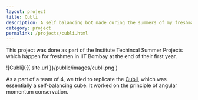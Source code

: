 ```yaml
---
layout: project
title: Cubli
description: A self balancing bot made during the summers of my freshman year
category: project
permalink: /projects/cubli.html
---
```


This project was done as part of the Institute Techincal Summer Projects which happen for freshmen in IIT Bombay at the end of their first year.

 ![Cubli]({{ site.url }}/public/images/cubli.png )

As a part of a team of 4, we tried to replicate the [Cubli]( https://www.youtube.com/watch?v=n_6p-1J551Y ), which was essentially a self-balancing cube. It worked on the principle of angular momentum conservation.